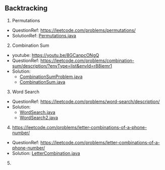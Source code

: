 ## Backtracking 

1. Permutations
- QuestionRef: https://leetcode.com/problems/permutations/
- SolutionRef: [Permutations.java](https://github.com/keshav-repo/Data-strucure-algorithms-Java/blob/master/src/main/java/com/learning/backtracking/Permutations.java)
2. Combination Sum
- youtube: https://youtu.be/8GCanpcONgQ
- QuestionRef: https://leetcode.com/problems/combination-sum/description/?envType=list&envId=r88iemr1
- Solution:
    - [CombinationSumProblem.java](https://github.com/keshav-repo/Data-strucure-algorithms-Java/blob/master/src/main/java/com/learning/dp/CombinationSumProblem.java)
    - [CombinationSum.java](https://github.com/keshav-repo/Data-strucure-algorithms-Java/blob/master/src/main/java/com/learning/dp/CombinationSum.java)
3.  Word Search
- QuestionRef: https://leetcode.com/problems/word-search/description/
- Solution: 
  - [WordSearch.java](https://github.com/keshav-repo/Data-strucure-algorithms-Java/blob/master/src/main/java/com/learning/dp/WordSearch.java)
  - [WordSearch2.java](https://github.com/keshav-repo/Data-strucure-algorithms-Java/blob/master/src/main/java/com/learning/dp/WordSearch2.java)
4. https://leetcode.com/problems/letter-combinations-of-a-phone-number/
- QuestionRef: https://leetcode.com/problems/letter-combinations-of-a-phone-number/
- Solution: [LetterCombination.java](https://github.com/keshav-repo/Data-strucure-algorithms-Java/blob/master/src/main/java/com/learning/dp/LetterCombination.java)
5. 

